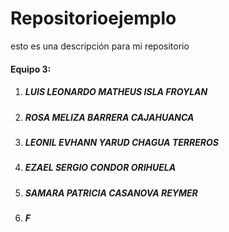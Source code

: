 # Repositorioejemplo
esto es una descripción para mi repositorio

<h4>Equipo 3: </h4>
<ol>
<li><h5>LUIS LEONARDO MATHEUS ISLA FROYLAN</h5></li>
<li><h5>ROSA MELIZA BARRERA CAJAHUANCA</h5></li>
<li><h5>LEONIL EVHANN YARUD CHAGUA TERREROS</h5></li>
<li><h5>EZAEL SERGIO CONDOR ORIHUELA</h5></li>
<li><h5>SAMARA PATRICIA CASANOVA REYMER</h5></li>
<li><h5>F</h5></li>
</ol>
